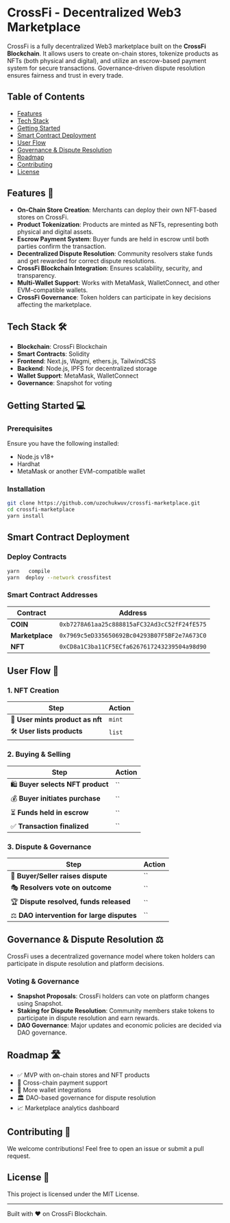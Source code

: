 # CrossFi - Decentralized Web3 Marketplace

CrossFi is a fully decentralized Web3 marketplace built on the **CrossFi Blockchain**. It allows users to create on-chain stores, tokenize products as NFTs (both physical and digital), and utilize an escrow-based payment system for secure transactions. Governance-driven dispute resolution ensures fairness and trust in every trade.

## Table of Contents
- [Features](#features)
- [Tech Stack](#tech-stack)
- [Getting Started](#getting-started)
- [Smart Contract Deployment](#smart-contract-deployment)
- [User Flow](#user-flow)
- [Governance & Dispute Resolution](#governance--dispute-resolution)
- [Roadmap](#roadmap)
- [Contributing](#contributing)
- [License](#license)

## Features 🚀
- **On-Chain Store Creation**: Merchants can deploy their own NFT-based stores on CrossFi.
- **Product Tokenization**: Products are minted as NFTs, representing both physical and digital assets.
- **Escrow Payment System**: Buyer funds are held in escrow until both parties confirm the transaction.
- **Decentralized Dispute Resolution**: Community resolvers stake funds and get rewarded for correct dispute resolutions.
- **CrossFi Blockchain Integration**: Ensures scalability, security, and transparency.
- **Multi-Wallet Support**: Works with MetaMask, WalletConnect, and other EVM-compatible wallets.
- **CrossFi Governance**: Token holders can participate in key decisions affecting the marketplace.

## Tech Stack 🛠
- **Blockchain**: CrossFi Blockchain
- **Smart Contracts**: Solidity
- **Frontend**: Next.js, Wagmi, ethers.js, TailwindCSS
- **Backend**: Node.js, IPFS for decentralized storage
- **Wallet Support**: MetaMask, WalletConnect
- **Governance**: Snapshot for voting

## Getting Started 💻

### Prerequisites
Ensure you have the following installed:
- Node.js v18+
- Hardhat
- MetaMask or another EVM-compatible wallet

### Installation
```sh
git clone https://github.com/uzochukwuv/crossfi-marketplace.git
cd crossfi-marketplace
yarn install
```

## Smart Contract Deployment
### Deploy Contracts
```sh
yarn   compile
yarn  deploy --network crossfitest
```

### Smart Contract Addresses
| Contract      | Address |
|--------------|----------------------------------|
| **COIN**      | `0xb7278A61aa25c888815aFC32Ad3cC52fF24fE575` |
| **Marketplace** | `0x7969c5eD335650692Bc04293B07F5BF2e7A673C0` |
| **NFT**      | `0xCD8a1C3ba11CF5ECfa6267617243239504a98d90` |

## User Flow 🔄
### **1. NFT  Creation**
| Step | Action |
|------|--------|
| 🏪 **User mints product as nft** | `mint` |
| 🛠 **User lists products** | `list` |

### **2. Buying & Selling**
| Step | Action |
|------|--------|
| 🛍️ **Buyer selects NFT product** | `` |
| 💰 **Buyer initiates purchase** | `` |
| ⏳ **Funds held in escrow** | `` |
| ✅ **Transaction finalized** | `` |

### **3. Dispute & Governance**
| Step | Action |
|------|--------|
| 🚨 **Buyer/Seller raises dispute** | `` |
| 🎭 **Resolvers vote on outcome** | `` |
| 🏆 **Dispute resolved, funds released** | `` |
| ⚖️ **DAO intervention for large disputes** | `` |

## Governance & Dispute Resolution ⚖️
CrossFi uses a decentralized governance model where token holders can participate in dispute resolution and platform decisions.

### **Voting & Governance**
- **Snapshot Proposals**: CrossFi holders can vote on platform changes using Snapshot.
- **Staking for Dispute Resolution**: Community members stake tokens to participate in dispute resolution and earn rewards.
- **DAO Governance**: Major updates and economic policies are decided via DAO governance.

## Roadmap 🛣
- ✅ MVP with on-chain stores and NFT products
- 🔄 Cross-chain payment support
- 🤝 More wallet integrations
- 🏛 DAO-based governance for dispute resolution
- 📈 Marketplace analytics dashboard

## Contributing 🤝
We welcome contributions! Feel free to open an issue or submit a pull request.

## License 📜
This project is licensed under the MIT License.

---
Built with ❤️ on CrossFi Blockchain.


